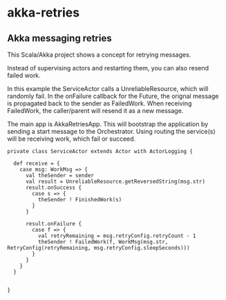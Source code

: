 # akka-retries
Akka messaging retries
-----------------------

This Scala/Akka project shows a concept for retrying messages.

Instead of supervising actors and restarting them, you can also resend failed work.

In this example the ServiceActor calls a UnreliableResource, which will randomly fail.
In the onFailure callback for the Future, the orignal message is propagated back to the sender as FailedWork.
When receiving FailedWork, the caller/parent will resend it as a new message.

The main app is AkkaRetriesApp.
This will bootstrap the application by sending a start message to the Orchestrator.
Using routing the service(s) will be receiving work, which fail or succeed.

```
private class ServiceActor extends Actor with ActorLogging {

  def receive = {
    case msg: WorkMsg => {
      val theSender = sender
      val result = UnreliableResource.getReversedString(msg.str)
      result.onSuccess {
        case s => {
          theSender ! FinishedWork(s)
        }
      }

      result.onFailure {
        case f => {
          val retryRemaining = msg.retryConfig.retryCount - 1
          theSender ! FailedWork(f, WorkMsg(msg.str, RetryConfig(retryRemaining, msg.retryConfig.sleepSeconds)))
        }
      }
    }
  }


}
```  
